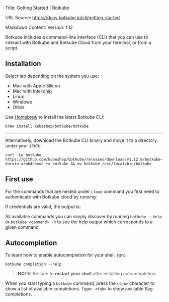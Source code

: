 Title: Getting Started | Botkube

URL Source: https://docs.botkube.io/cli/getting-started

Markdown Content:
Version: 1.12

Botkube includes a command-line interface (CLI) that you can use to interact with Botkube and Botkube Cloud from your terminal, or from a script.

Installation[​](#installation "Direct link to Installation")
------------------------------------------------------------

Select tab depending on the system you use:

*   Mac with Apple Silicon
*   Mac with Intel chip
*   Linux
*   Windows
*   Other

Use [Homebrew](https://brew.sh/) to install the latest Botkube CLI:

    brew install kubeshop/botkube/botkube

* * *

Alternatively, download the Botkube CLI binary and move it to a directory under your `$PATH`:

    curl -Lo botkube https://github.com/kubeshop/botkube/releases/download/v1.12.0/botkube-darwin-arm64chmod +x botkube && mv botkube /usr/local/bin/botkube

First use[​](#first-use "Direct link to First use")
---------------------------------------------------

For the commands that are nested under `cloud` command you first need to authenticate with Botkube cloud by running:

If credentials are valid, the output is:

All available commands you can simply discover by running `botkube --help` or `botkube <command> -h` to see the help output which corresponds to a given command.

Autocompletion[​](#autocompletion "Direct link to Autocompletion")
------------------------------------------------------------------

To learn how to enable autocompletion for your shell, run:

    botkube completion --help

> **NOTE:** Be sure to **restart your shell** after installing autocompletion.

When you start typing a `botkube` command, press the `<tab>` character to show a list of available completions. Type `-<tab>` to show available flag completions.
